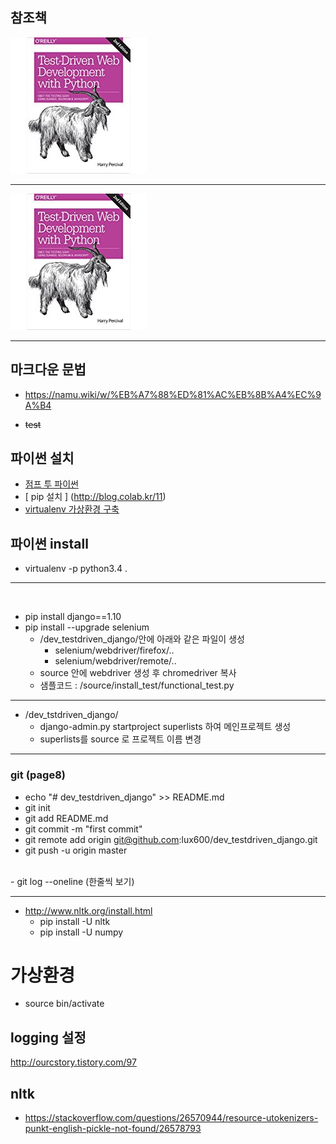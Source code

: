 ## 참조책 
![](./assets/book.jpg)

--- 

![](./assets/book.jpg)

---

## 마크다운 문법 
- https://namu.wiki/w/%EB%A7%88%ED%81%AC%EB%8B%A4%EC%9A%B4
* ~~test~~

## 파이썬 설치 
- [ 점프 투 파이썬 ](https://wikidocs.net/8)
- [ pip 설치 ] (http://blog.colab.kr/11)
- [ virtualenv 가상환경 구축 ](http://pythoninreal.blogspot.kr/2013/12/virtualenv.html)

## 파이썬 install
- virtualenv -p python3.4 .
---
<br/>

- pip install django==1.10
- pip install --upgrade selenium
    - /dev_testdriven_django/안에 아래와 같은 파일이 생성 
        - selenium/webdriver/firefox/..
        - selenium/webdriver/remote/..
    - source 안에 webdriver 생성 후 chromedriver 복사 
    - 샘플코드 : /source/install_test/functional_test.py
---
- /dev_tstdriven_django/
    - django-admin.py startproject superlists 하여 메인프로젝트 생성
    - superlists를 source 로 프로젝트 이름 변경 
---     

### git (page8)
- echo "# dev_testdriven_django" >> README.md
- git init
- git add README.md
- git commit -m "first commit"
- git remote add origin git@github.com:lux600/dev_testdriven_django.git
- git push -u origin master

<br/>
- git log --oneline  (한줄씩 보기)
 
---
- http://www.nltk.org/install.html
    - pip install -U nltk
    - pip install -U numpy 


# 가상환경 
- source bin/activate

## logging 설정 
http://ourcstory.tistory.com/97

## nltk
- https://stackoverflow.com/questions/26570944/resource-utokenizers-punkt-english-pickle-not-found/26578793
